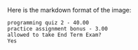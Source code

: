 Here is the markdown format of the image:

```
programming quiz 2 - 40.00
practice assignment bonus - 3.00
allowed to take End Term Exam?
Yes
```